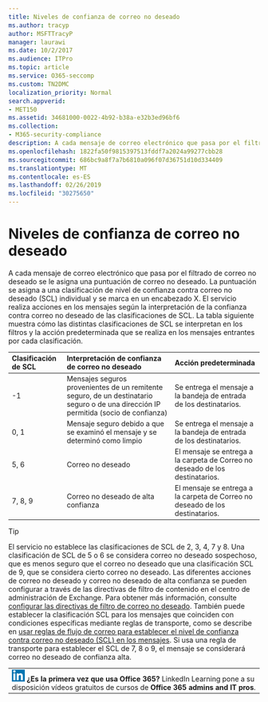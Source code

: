 ```yaml
---
title: Niveles de confianza de correo no deseado
ms.author: tracyp
author: MSFTTracyP
manager: laurawi
ms.date: 10/2/2017
ms.audience: ITPro
ms.topic: article
ms.service: O365-seccomp
ms.custom: TN2DMC
localization_priority: Normal
search.appverid:
- MET150
ms.assetid: 34681000-0022-4b92-b38a-e32b3ed96bf6
ms.collection:
- M365-security-compliance
description: A cada mensaje de correo electrónico que pasa por el filtrado de correo no deseado se le asigna una puntuación de correo no deseado. La puntuación se asigna a una clasificación de nivel de confianza contra correo no deseado (SCL) individual y se marca en un encabezado X. El servicio realiza acciones en los mensajes según la interpretación de la confianza contra correo no deseado de las clasificaciones de SCL. La tabla siguiente muestra cómo las distintas clasificaciones de SCL se interpretan en los filtros y la acción predeterminada que se realiza en los mensajes entrantes por cada clasificación.
ms.openlocfilehash: 1822fa50f9815397513fddf7a2024a99277cbb28
ms.sourcegitcommit: 686bc9a8f7a7b6810a096f07d36751d10d334409
ms.translationtype: MT
ms.contentlocale: es-ES
ms.lasthandoff: 02/26/2019
ms.locfileid: "30275650"
---
```

# <a name="spam-confidence-levels"></a>Niveles de confianza de correo no deseado

A cada mensaje de correo electrónico que pasa por el filtrado de correo no deseado se le asigna una puntuación de correo no deseado. La puntuación se asigna a una clasificación de nivel de confianza contra correo no deseado (SCL) individual y se marca en un encabezado X. El servicio realiza acciones en los mensajes según la interpretación de la confianza contra correo no deseado de las clasificaciones de SCL. La tabla siguiente muestra cómo las distintas clasificaciones de SCL se interpretan en los filtros y la acción predeterminada que se realiza en los mensajes entrantes por cada clasificación.
  
|**Clasificación de SCL**|**Interpretación de confianza de correo no deseado**|**Acción predeterminada**|
|:-----|:-----|:-----|
|-1  <br/> |Mensajes seguros provenientes de un remitente seguro, de un destinatario seguro o de una dirección IP permitida (socio de confianza)  <br/> |Se entrega el mensaje a la bandeja de entrada de los destinatarios.  <br/> |
|0, 1  <br/> |Mensaje seguro debido a que se examinó el mensaje y se determinó como limpio  <br/> |Se entrega el mensaje a la bandeja de entrada de los destinatarios.  <br/> |
|5, 6  <br/> | Correo no deseado  <br/> |El mensaje se entrega a la carpeta de Correo no deseado de los destinatarios.  <br/> |
|7, 8, 9  <br/> |Correo no deseado de alta confianza  <br/> |El mensaje se entrega a la carpeta de Correo no deseado de los destinatarios.  <br/> |
   
> [!TIP]
> El servicio no establece las clasificaciones de SCL de 2, 3, 4, 7 y 8. Una clasificación de SCL de 5 o 6 se considera correo no deseado sospechoso, que es menos seguro que el correo no deseado que una clasificación SCL de 9, que se considera cierto correo no deseado. Las diferentes acciones de correo no deseado y correo no deseado de alta confianza se pueden configurar a través de las directivas de filtro de contenido en el centro de administración de Exchange. Para obtener más información, consulte [configurar las directivas de filtro de correo no deseado](configure-your-spam-filter-policies.md). También puede establecer la clasificación SCL para los mensajes que coinciden con condiciones específicas mediante reglas de transporte, como se describe en [usar reglas de flujo de correo para establecer el nivel de confianza contra correo no deseado (SCL) en los mensajes](use-mail-flow-rules-to-set-the-spam-confidence-level-scl-in-messages.md). Si usa una regla de transporte para establecer el SCL de 7, 8 o 9, el mensaje se considerará correo no deseado de confianza alta. 
  
||
|:-----|
|![El icono reducido de LinkedIn Learning](media/eac8a413-9498-4220-8544-1e37d1aaea13.png) **¿Es la primera vez que usa Office 365?**         LinkedIn Learning pone a su disposición vídeos gratuitos de cursos de **Office 365 admins and IT pros**. |
   

